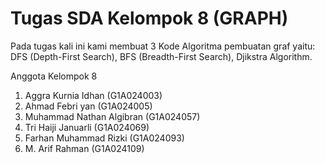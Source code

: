 # Tugas SDA Kelompok 8 (GRAPH)

Pada tugas kali ini kami membuat 3 Kode Algoritma pembuatan graf yaitu:
DFS (Depth-First Search),
BFS (Breadth-First Search),
Djikstra Algorithm.

Anggota Kelompok 8
1. Aggra Kurnia Idhan (G1A024003)
2. Ahmad Febri yan (G1A024005)
3. Muhammad Nathan Algibran (G1A024057) 
4. Tri Haiji Januarli (G1A024069)
5. Farhan Muhammad Rizki (G1A024093)
6. M. Arif Rahman (G1A024109)
